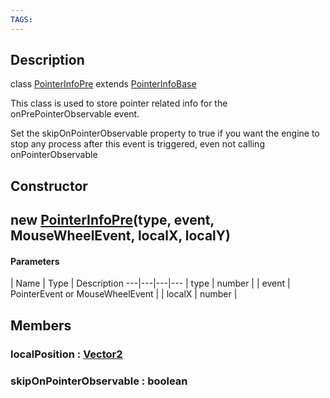 ```yaml
---
TAGS:
---
```

## Description

class [PointerInfoPre](/classes/3.1/PointerInfoPre) extends [PointerInfoBase](/classes/3.1/PointerInfoBase)

This class is used to store pointer related info for the onPrePointerObservable event.

Set the skipOnPointerObservable property to true if you want the engine to stop any process after this event is triggered, even not calling onPointerObservable

## Constructor

## new [PointerInfoPre](/classes/3.1/PointerInfoPre)(type, event, MouseWheelEvent, localX, localY)



#### Parameters
 | Name | Type | Description
---|---|---|---
 | type | number | 
 | event | PointerEvent or MouseWheelEvent | 
 | localX | number | 
## Members

### localPosition : [Vector2](/classes/3.1/Vector2)


### skipOnPointerObservable : boolean


